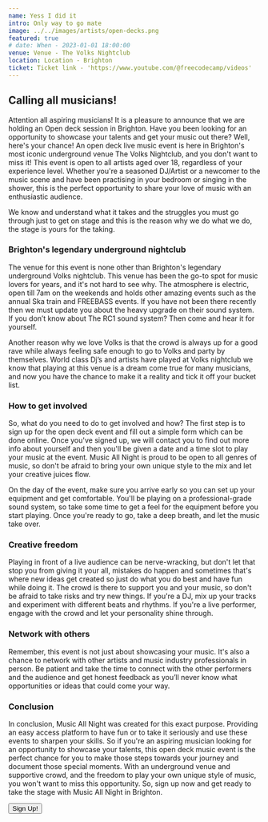 ```yaml
---
name: Yess I did it
intro: Only way to go mate
image: ../../images/artists/open-decks.png
featured: true
# date: When - 2023-01-01 18:00:00
venue: Venue - The Volks Nightclub
location: Location - Brighton
ticket: Ticket link - 'https://www.youtube.com/@freecodecamp/videos'
---
```


## Calling all musicians!

Attention all aspiring musicians! It is a pleasure to announce that we are holding an Open deck
session in Brighton. Have you been looking for an opportunity to showcase your talents and get your
music out there? Well, here's your chance! An open deck live music event is here in Brighton's most
iconic underground venue The Volks Nightclub, and you don't want to miss it! This event is open to
all artists aged over 18, regardless of your experience level. Whether you're a seasoned DJ/Artist
or a newcomer to the music scene and have been practising in your bedroom or singing in the shower,
this is the perfect opportunity to share your love of music with an enthusiastic audience.

We know and understand what it takes and the struggles you must go through just to get on stage and
this is the reason why we do what we do, the stage is yours for the taking.

### Brighton's legendary underground nightclub

The venue for this event is none other than Brighton's legendary underground Volks nightclub. This
venue has been the go-to spot for music lovers for years, and it's not hard to see why. The
atmosphere is electric, open till 7am on the weekends and holds other amazing events such as the
annual Ska train and FREEBASS events. If you have not been there recently then we must update you
about the heavy upgrade on their sound system. If you don’t know about The RC1 sound system? Then
come and hear it for yourself.

Another reason why we love Volks is that the crowd is always up for a good rave while always feeling
safe enough to go to Volks and party by themselves. World class Dj’s and artists have played at
Volks nightclub we know that playing at this venue is a dream come true for many musicians, and now
you have the chance to make it a reality and tick it off your bucket list.

### How to get involved

So, what do you need to do to get involved and how? The first step is to sign up for the open deck
event and fill out a simple form which can be done online. Once you've signed up, we will contact
you to find out more info about yourself and then you'll be given a date and a time slot to play
your music at the event. Music All Night is proud to be open to all genres of music, so don't be
afraid to bring your own unique style to the mix and let your creative juices flow.

On the day of the event, make sure you arrive early so you can set up your equipment and get
comfortable. You'll be playing on a professional-grade sound system, so take some time to get a feel
for the equipment before you start playing. Once you're ready to go, take a deep breath, and let the
music take over.

### Creative freedom

Playing in front of a live audience can be nerve-wracking, but don't let that stop you from giving
it your all, mistakes do happen and sometimes that's where new ideas get created so just do what you
do best and have fun while doing it. The crowd is there to support you and your music, so don't be
afraid to take risks and try new things. If you're a DJ, mix up your tracks and experiment with
different beats and rhythms. If you're a live performer, engage with the crowd and let your
personality shine through.

### Network with others

Remember, this event is not just about showcasing your music. It's also a chance to network with
other artists and music industry professionals in person. Be patient and take the time to connect
with the other performers and the audience and get honest feedback as you’ll never know what
opportunities or ideas that could come your way.

### Conclusion

In conclusion, Music All Night was created for this exact purpose. Providing an easy access platform
to have fun or to take it seriously and use these events to sharpen your skills. So if you're an
aspiring musician looking for an opportunity to showcase your talents, this open deck music event is
the perfect chance for you to make those steps towards your journey and document those special
moments. With an underground venue and supportive crowd, and the freedom to play your own unique
style of music, you won't want to miss this opportunity. So, sign up now and get ready to take the
stage with Music All Night in Brighton.

<a href="/open-decks">
<button >Sign Up! </Button>
</a>
